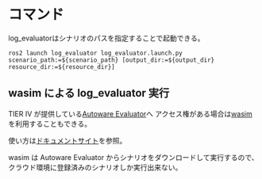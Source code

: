 # コマンド

log_evaluatorはシナリオのパスを指定することで起動できる。

```shell
ros2 launch log_evaluator log_evaluator.launch.py scenario_path:=${scenario_path} [output_dir:=${output_dir} resource_dir:=${resource_dir}]
```

## wasim による log_evaluator 実行

TIER IV が提供している[Autoware Evaluator](https://docs.web.auto/user-manuals/evaluator/introduction)へ
アクセス権がある場合は[wasim](https://docs.web.auto/developers-guides/wasim/introduction)を利用することもできる。

使い方は[ドキュメントサイト](https://docs.web.auto/developers-guides/wasim/use-cases/run-simulations-locally/)を参照。

wasim は Autoware Evaluator からシナリオをダウンロードして実行するので、クラウド環境に登録済みのシナリオしか実行出来ない。

